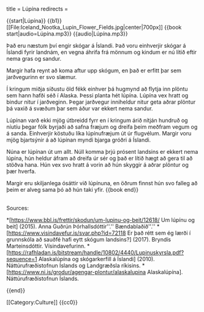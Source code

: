 title = Lúpína
redirects =
>>>>

{{start|Lúpína}}
{{b1}}
[[File:Iceland_Nootka_Lupin_Flower_Fields.jpg|center|700px]]
{{book start|audio=Lúpína.mp3}}
{{audio|Lúpína.mp3}}
<!--<ref group="lower-alpha">Forests were cut down to make coal or to create more grassland for sheeps. Sheeps eat small plants and so they prevent new trees from growing.</ref>-->

Það eru næstum því engir skógar á Íslandi. Það voru einhverjir skógar á Íslandi fyrir landnám, en vegna áhrifa frá mönnum og kindum er nú lítið eftir nema gras og sandur.

Margir hafa reynt að koma aftur upp skógum, en það er erfitt þar sem jarðvegurinn er svo slæmur.

Í kringum miðja síðustu öld fékk einhver þá hugmynd að flytja inn plöntu sem hann hafði séð í Alaska. Þessi planta hét lúpína. Lúpína vex hratt og bindur nitur í jarðveginn. Þegar jarðvegur inniheldur nitur geta aðrar plöntur þá vaxið á svæðum þar sem áður var ekkert nema sandur.

Lúpínan varð ekki mjög útbreidd fyrr en í kringum árið nítján hundruð og níutíu þegar fólk byrjaði að safna fræjum og dreifa þeim meðfram vegum og á sanda. Einhverjir köstuðu líka lúpínufræjum út úr flugvélum. Margir voru mjög bjartsýnir á að lúpínan myndi bjarga gróðri á Íslandi.

Núna er lúpínan út um allt. Núll komma þrjú prósent landsins er ekkert nema lúpína, hún heldur áfram að dreifa úr sér og það er lítið hægt að gera til að stöðva hana. Hún vex svo hratt á vorin að hún skyggir á aðrar plöntur og þær hverfa. 

Margir eru skiljanlega ósáttir við lúpínuna, en öðrum finnst hún svo falleg að þeim er alveg sama þó að hún taki yfir. 
{{book end}}

<br />
<div class="notes">
<!--Notes:{{notelist}}
-->
Sources:

*[https://www.bbl.is/frettir/skodun/um-lupinu-og-beit/12618/ Um lúpínu og beit] (2015). Anna Guðrún Þórhallsdóttir''.'' Bændablaðið''.''
*[https://www.visindavefur.is/svar.php?id=72118 Er það rétt sem ég lærði í grunnskóla að sauðfé hafi eytt skógum landsins?] (2017). Bryndís Marteinsdóttir. Vísindavefurinn.
*[https://rafhladan.is/bitstream/handle/10802/4440/Lupinuskyrsla.pdf?sequence=1 Alaskalúpína og skógarkerfill á Íslandi] (2010). Náttúrufræðistofnun Íslands og Landgræðsla ríkisins.
*[https://www.ni.is/grodur/agengar-plontur/alaskalupina Alaskalúpína]. Náttúrufræðistofnun Íslands.
</div>

{{end}}

[[Category:Culture]]
<noinclude>{{cc0}}</noinclude>
